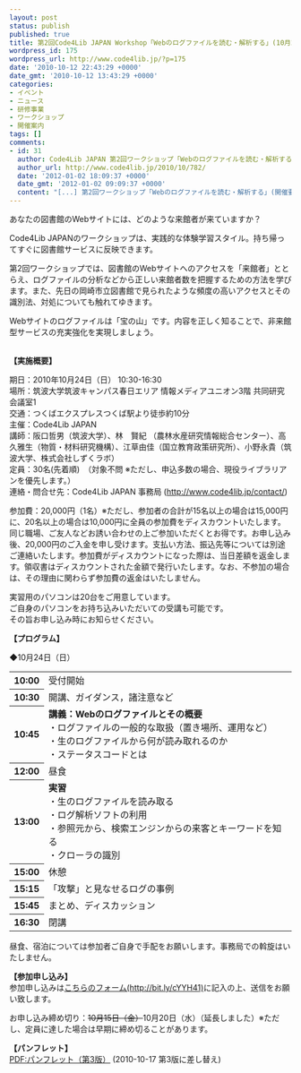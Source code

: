 ```yaml
---
layout: post
status: publish
published: true
title: 第2回Code4Lib JAPAN Workshop「Webのログファイルを読む・解析する」(10月24日)（サービス構築コース）
wordpress_id: 175
wordpress_url: http://www.code4lib.jp/?p=175
date: '2010-10-12 22:43:29 +0000'
date_gmt: '2010-10-12 13:43:29 +0000'
categories:
- イベント
- ニュース
- 研修事業
- ワークショップ
- 開催案内
tags: []
comments:
- id: 31
  author: Code4Lib JAPAN 第2回ワークショップ「Webのログファイルを読む・解析する」追加情報！ - Code4Lib JAPAN
  author_url: http://www.code4lib.jp/2010/10/782/
  date: '2012-01-02 18:09:37 +0000'
  date_gmt: '2012-01-02 09:09:37 +0000'
  content: "[...] 第2回ワークショップ「Webのログファイルを読む・解析する」(開催要項はこちら)の詳細な講義内容をお知らせします。 [...]"
---
```

<p>あなたの図書館のWebサイトには、どのような来館者が来ていますか？</p>
<p>Code4Lib JAPANのワークショップは、実践的な体験学習スタイル。持ち帰ってすぐに図書館サービスに反映できます。</p>
<p>第2回ワークショップでは、図書館のWebサイトへのアクセスを「来館者」ととらえ、ログファイルの分析などから正しい来館者数を把握するための方法を学びます。また、先日の岡崎市立図書館で見られたような頻度の高いアクセスとその識別法、対処についても触れてゆきます。</p>
<p>Webサイトのログファイルは「宝の山」です。内容を正しく知ることで、非来館型サービスの充実強化を実現しましょう。</p>
<p><!--more--><br />
<strong>【実施概要】</strong></p>
<p>期日：2010年10月24日（日） 10:30-16:30<br />
場所：筑波大学筑波キャンパス春日エリア 情報メディアユニオン3階 共同研究会議室1<br />
交通：つくばエクスプレスつくば駅より徒歩約10分<br />
主催：Code4Lib JAPAN<br />
講師：阪口哲男（筑波大学）、林　賢紀 （農林水産研究情報総合センター）、高久雅生（物質・材料研究機構）、江草由佳（国立教育政策研究所）、小野永貴（筑波大学、株式会社しずくラボ）<br />
定員：30名(先着順)　（対象不問 ※ただし、申込多数の場合、現役ライブラリアンを優先します。）<br />
連絡・問合せ先：Code4Lib JAPAN 事務局 (<a href="http://www.code4lib.jp/contact/">http://www.code4lib.jp/contact/</a>)</p>
<p>参加費：20,000円（1名）※ただし、参加者の合計が15名以上の場合は15,000円に、20名以上の場合は10,000円に全員の参加費をディスカウントいたします。同じ職場、ご友人などお誘い合わせの上ご参加いただくとお得です。お申し込み後、20,000円のご入金を申し受けます。支払い方法、振込先等については別途ご連絡いたします。参加費がディスカウントになった際は、当日差額を返金します。領収書はディスカウントされた金額で発行いたします。なお、不参加の場合は、その理由に関わらず参加費の返金はいたしません。</p>
<p>実習用のパソコンは20台をご用意しています。<br />
ご自身のパソコンをお持ち込みいただいての受講も可能です。<br />
その旨お申し込み時にお知らせください。</p>
<p><strong>【プログラム】</strong></p>
<p>◆10月24日（日）</p>
<table>
<tbody>
<tr>
<th>10:00</th>
<td>受付開始</td>
</tr>
<tr>
<th>10:30</th>
<td>開講、ガイダンス，諸注意など</td>
</tr>
<tr>
<th>10:45</th>
<td><strong>講義：Webのログファイルとその概要</strong><br />
・ログファイルの一般的な取扱（置き場所、運用など）<br />
・生のログファイルから何が読み取れるのか<br />
・ステータスコードとは</td>
</tr>
<tr>
<th>12:00</th>
<td>昼食</td>
</tr>
<tr>
<th>13:00</th>
<td><strong>実習</strong><br />
・生のログファイルを読み取る<br />
・ログ解析ソフトの利用<br />
・参照元から、検索エンジンからの来客とキーワードを知る<br />
・クローラの識別</td>
</tr>
<tr>
<th>15:00</th>
<td>休憩</td>
</tr>
<tr>
<th>15:15</th>
<td>「攻撃」と見なせるログの事例</td>
</tr>
<tr>
<th>15:45</th>
<td>まとめ、ディスカッション</td>
</tr>
<tr>
<th>16:30</th>
<td>閉講</td>
</tr>
</tbody>
</table>
<p>昼食、宿泊については参加者ご自身で手配をお願いします。事務局での斡旋はいたしません。</p>
<p><strong>【参加申し込み】</strong><br />
参加申し込みは<a href="http://bit.ly/cYYH41">こちらのフォーム(http://bit.ly/cYYH41)</a>に記入の上、送信をお願い致します。</p>
<p>お申し込み締め切り：<del datetime="2010-10-15T03:40:50+00:00">10月15日（金）</del>10月20日（水）（延長しました）※ただし、定員に達した場合は早期に締め切ることがあります。</p>
<p><strong>【パンフレット】</strong><br />
<a href="{{ site.baseurl }}/assets/uploads/2010/10/code4lib-ws2-ver32.pdf">PDF:パンフレット（第3版）</a> (2010-10-17 第3版に差し替え)</p>
